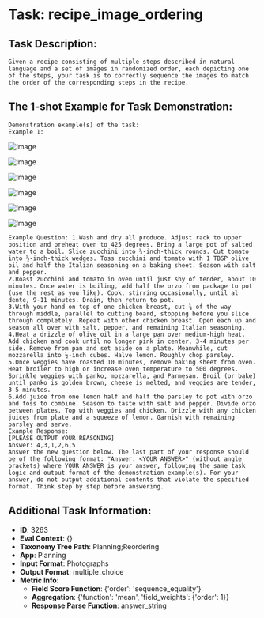 # Task: recipe_image_ordering

## Task Description:

```
Given a recipe consisting of multiple steps described in natural language and a set of images in randomized order, each depicting one of the steps, your task is to correctly sequence the images to match the order of the corresponding steps in the recipe.
```

## The 1-shot Example for Task Demonstration:

```
Demonstration example(s) of the task:
Example 1:
```

![Image](1_3.png)

![Image](1_4.png)

![Image](1_2.png)

![Image](1_1.png)

![Image](1_6.png)

![Image](1_5.png)

```
Example Question: 1.Wash and dry all produce. Adjust rack to upper position and preheat oven to 425 degrees. Bring a large pot of salted water to a boil. Slice zucchini into ¼-inch-thick rounds. Cut tomato into ½-inch-thick wedges. Toss zucchini and tomato with 1 TBSP olive oil and half the Italian seasoning on a baking sheet. Season with salt and pepper.
2.Roast zucchini and tomato in oven until just shy of tender, about 10 minutes. Once water is boiling, add half the orzo from package to pot (use the rest as you like). Cook, stirring occasionally, until al dente, 9-11 minutes. Drain, then return to pot.
3.With your hand on top of one chicken breast, cut ¾ of the way through middle, parallel to cutting board, stopping before you slice through completely. Repeat with other chicken breast. Open each up and season all over with salt, pepper, and remaining Italian seasoning.
4.Heat a drizzle of olive oil in a large pan over medium-high heat. Add chicken and cook until no longer pink in center, 3-4 minutes per side. Remove from pan and set aside on a plate. Meanwhile, cut mozzarella into ½-inch cubes. Halve lemon. Roughly chop parsley.
5.Once veggies have roasted 10 minutes, remove baking sheet from oven. Heat broiler to high or increase oven temperature to 500 degrees. Sprinkle veggies with panko, mozzarella, and Parmesan. Broil (or bake) until panko is golden brown, cheese is melted, and veggies are tender, 3-5 minutes.
6.Add juice from one lemon half and half the parsley to pot with orzo and toss to combine. Season to taste with salt and pepper. Divide orzo between plates. Top with veggies and chicken. Drizzle with any chicken juices from plate and a squeeze of lemon. Garnish with remaining parsley and serve.
Example Response:
[PLEASE OUTPUT YOUR REASONING]
Answer: 4,3,1,2,6,5
Answer the new question below. The last part of your response should be of the following format: "Answer: <YOUR ANSWER>" (without angle brackets) where YOUR ANSWER is your answer, following the same task logic and output format of the demonstration example(s). For your answer, do not output additional contents that violate the specified format. Think step by step before answering.
```

## Additional Task Information:

- **ID**: 3263
- **Eval Context**: {}
- **Taxonomy Tree Path**: Planning;Reordering
- **App**: Planning
- **Input Format**: Photographs
- **Output Format**: multiple_choice
- **Metric Info**:
  - **Field Score Function**: {'order': 'sequence_equality'}
  - **Aggregation**: {'function': 'mean', 'field_weights': {'order': 1}}
  - **Response Parse Function**: answer_string
